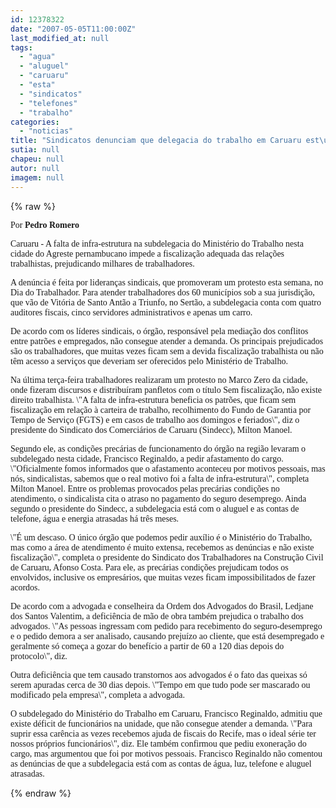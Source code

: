 ```yaml
---
id: 12378322
date: "2007-05-05T11:00:00Z"
last_modified_at: null
tags:
  - "agua"
  - "aluguel"
  - "caruaru"
  - "esta"
  - "sindicatos"
  - "telefones"
  - "trabalho"
categories:
  - "noticias"
title: "Sindicatos denunciam que delegacia do trabalho em Caruaru est\u00e1 com aluguel, \u00e1gua, luz e telefone atrasados"
sutia: null
chapeu: null
autor: null
imagem: null
---
```

{% raw %}
<p><P><FONT face=Verdana>Por <STRONG>Pedro Romero</STRONG></FONT></P></p>
<p><P><FONT face=Verdana>Caruaru - A falta de infra-estrutura na subdelegacia do Ministério do Trabalho nesta cidade do Agreste pernambucano impede a fiscalização adequada das relações trabalhistas, prejudicando milhares de trabalhadores. </FONT></P></p>
<p><P><FONT face=Verdana>A denúncia é feita por lideranças sindicais, que promoveram um protesto esta semana, no Dia do Trabalhador. Para atender trabalhadores dos 60 municípios sob a sua jurisdição, que vão de Vitória de Santo Antão a Triunfo, no Sertão, a subdelegacia conta com quatro auditores fiscais, cinco servidores administrativos e apenas um carro. </FONT></P></p>
<p><P><FONT face=Verdana>De acordo com os líderes sindicais, o órgão, responsável pela mediação dos conflitos entre patrões e empregados, não consegue atender a demanda. Os principais prejudicados são os trabalhadores, que muitas vezes ficam sem a devida fiscalização trabalhista ou não têm acesso a serviços que deveriam ser oferecidos pelo Ministério de Trabalho. </FONT></P></p>
<p><P><FONT face=Verdana>Na última terça-feira trabalhadores realizaram um protesto no Marco Zero da cidade, onde fizeram discursos e distribuíram panfletos com o título Sem fiscalização, não existe direito trabalhista. \"A falta de infra-estrutura beneficia os patrões, que ficam sem fiscalização em relação à carteira de trabalho, recolhimento do Fundo de Garantia por Tempo de Serviço (FGTS) e em casos de trabalho aos domingos e feriados\", diz o presidente do Sindicato dos Comerciários de Caruaru (Sindecc), Milton Manoel.</FONT></P></p>
<p><P><FONT face=Verdana>Segundo ele, as condições precárias de funcionamento do órgão na região levaram o subdelegado nesta cidade, Francisco Reginaldo, a pedir afastamento do cargo. \"Oficialmente fomos informados que o afastamento aconteceu por motivos pessoais, mas nós, sindicalistas, sabemos que o real motivo foi a falta de infra-estrutura\", completa Milton Manoel. Entre os problemas provocados pelas precárias condições no atendimento, o sindicalista cita o atraso no pagamento do seguro desemprego. Ainda segundo o presidente do Sindecc, a subdelegacia está com o aluguel e as contas de telefone, água e energia atrasadas há três meses.</FONT></P></p>
<p><P><FONT face=Verdana>\"É um descaso. O único órgão que podemos pedir auxílio é o Ministério do Trabalho, mas como a área de atendimento é muito extensa, recebemos as denúncias e não existe fiscalização\", completa o presidente do Sindicato dos Trabalhadores na Construção Civil de Caruaru, Afonso Costa. Para ele, as precárias condições prejudicam todos os envolvidos, inclusive os empresários, que muitas vezes ficam impossibilitados de fazer acordos.</FONT></P></p>
<p><P><FONT face=Verdana>De acordo com a advogada e conselheira da Ordem dos Advogados do Brasil, Ledjane dos Santos Valentim, a deficiência de mão de obra também prejudica o trabalho dos advogados. \"As pessoas ingressam com pedido para recebimento do seguro-desemprego e o pedido demora a ser analisado, causando prejuízo ao cliente, que está desempregado e geralmente só começa a gozar do benefício a partir de 60 a 120 dias depois do protocolo\", diz.</FONT></P></p>
<p><P><FONT face=Verdana>Outra deficiência que tem causado transtornos aos advogados é o fato das queixas só serem apuradas cerca de 30 dias depois. \"Tempo em que tudo pode ser mascarado ou modificado pela empresa\", completa a advogada.</FONT></P></p>
<p><P><FONT face=Verdana>O subdelegado do Ministério do Trabalho em Caruaru, Francisco Reginaldo, admitiu que existe déficit de funcionários na unidade, que não consegue atender a demanda. \"Para suprir essa carência as vezes recebemos ajuda de fiscais do Recife, mas o ideal série ter nossos próprios funcionários\", diz. Ele também confirmou que pediu exoneração do cargo, mas argumentou que foi por motivos pessoais. Francisco Reginaldo não comentou as denúncias de que a subdelegacia está com as contas de água, luz, telefone e aluguel atrasadas.</FONT></P> </p>
{% endraw %}